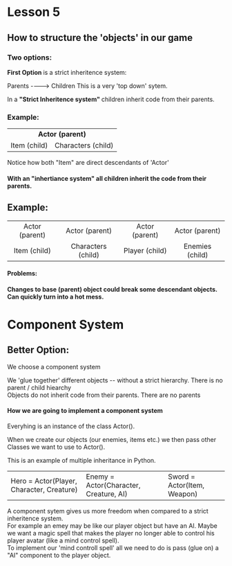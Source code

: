 <h1> Lesson 5 </h1>

<h2> How to structure the 'objects' in our game </h2>


<h3> Two options: </h3>

<b> First Option </b> is a strict inheritence system:

Parents ----> Children
This is a very 'top down' sytem.

In a <b> "Strict Inheritence system" </b> children inherit code from their parents.

<h3> Example: </h3>

<table>
<tr>
	<td colspan="2" style="text-align: center"><b>Actor (parent)</b></td>
</tr>
<tr>
	<td>Item (child) </td>
	<td>Characters (child) </td>
</tr>
</table>

<p>
Notice how both "Item" are direct descendants of 'Actor'
</p>

<h4> With an <b>"inhertiance system"</b> all children inherit the code from their parents. </h4>

<h2> Example: </h2>
<table>
	<tr style="text-align: center">
		<td> Actor (parent) </td> <td> Actor (parent) </td> <td> Actor (parent) </td> <td> Actor (parent) </td>
	</tr>
	<tr style="text-align: center">
		<td> Item (child) </td> <td> Characters (child) </td> <td> Player (child) </td> <td> Enemies (child)</td>
	</tr>
</table>

<h4> Problems: <h4>

Changes to base (parent) object could break some descendant objects.  <br />
Can quickly turn into a hot mess. 

<h1> Component System </h1>
<h2> Better Option: </h2>

<p> We choose a component system </p>
<p> We 'glue together' different objects -- without a strict hierarchy. There is no parent / child hiearchy <br />
Objects do not inherit code from their parents.  There are no parents </p>

<p>


<h4> How we are going to implement a component system </h4>
<p> Everyhing is an instance of the class Actor().  <p>
<p> When we create our objects (our enemies, items etc.) we then pass other Classes we want to use to Actor().  
<p> This is an example of multiple inheritance in Python. </p>


<table>
	<tr>
		<td> Hero = Actor(Player, Character, Creature)</td>
		<td> Enemy = Actor(Character, Creature, AI)
		<td> Sword = Actor(Item, Weapon)
	</tr>
</table>

<p>

A component sytem gives us more freedom when compared to a strict inheritence system.  <br />
For example an emey may be like our player object but have an AI. Maybe we want a magic spell that makes the player no longer able to control his player avatar
(like a mind control spell).  <br />
To implement our 'mind controll spell' all we need to do is pass (glue on) a "AI" component to the player object.
</p>




